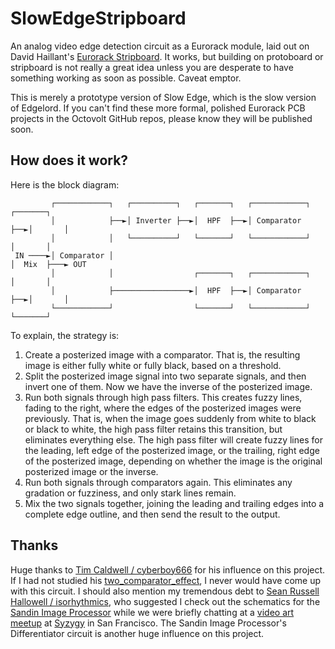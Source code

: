 SlowEdgeStripboard
===

An analog video edge detection circuit as a Eurorack module, laid out on David Haillant's [Eurorack Stripboard](https://www.davidhaillant.com/eurorack-stripboard-1-3/). It works, but building on protoboard or stripboard is not really a great idea unless you are desperate to have something working as soon as possible. Caveat emptor.

This is merely a prototype version of Slow Edge, which is the slow version of Edgelord. If you can't find these more formal, polished Eurorack PCB projects in the Octovolt GitHub repos, please know they will be published soon.

How does it work?
---

Here is the block diagram:

```
         ┌────────────┐   ┌──────────┐   ┌───────┐   ┌────────────┐   ┌───────┐
         │            ├──►│ Inverter ├──►│  HPF  ├──►│ Comparator ├──►│       │
         │            │   └──────────┘   └───────┘   └────────────┘   │       │
 IN ────►│ Comparator │                                               │  Mix  ├───► OUT
         │            │                  ┌───────┐   ┌────────────┐   │       │
         │            ├─────────────────►│  HPF  ├──►│ Comparator ├──►│       │
         └────────────┘                  └───────┘   └────────────┘   └───────┘
```

To explain, the strategy is: 

1. Create a posterized image with a comparator. That is, the resulting image is either fully white or fully black, based on a threshold.
2. Split the posterized image signal into two separate signals, and then invert one of them. Now we have the inverse of the posterized image.
3. Run both signals through high pass filters. This creates fuzzy lines, fading to the right, where the edges of the posterized images were previously. That is, when the image goes suddenly from white to black or black to white, the high pass filter retains this transition, but eliminates everything else. The high pass filter will create fuzzy lines for the leading, left edge of the posterized image, or the trailing, right edge of the posterized image, depending on whether the image is the original posterized image or the inverse.
4. Run both signals through comparators again. This eliminates any gradation or fuzziness, and only stark lines remain.
5. Mix the two signals together, joining the leading and trailing edges into a complete edge outline, and then send the result to the output.

Thanks
---

Huge thanks to [Tim Caldwell / cyberboy666](https://github.com/cyberboy666) for his influence on this project. If I had not studied his [two_comparator_effect](https://github.com/cyberboy666/two_comparator_effect), I never would have come up with this circuit. I should also mention my tremendous debt to [Sean Russell Hallowell / isorhythmics](https://www.instagram.com/isorhythmics/), who suggested I check out the schematics for the [Sandin Image Processor](https://s3.eu-central-1.wasabisys.com/scanlines-other/DIY%20Resources/Sandin%20IP/Sandin_IP.pdf) while we were briefly chatting at a [video art meetup](https://www.syzygysf.com/event-details/phase-shift-video-artist-meetup-presented-by-av-club) at [Syzygy](https://www.syzygysf.com/) in San Francisco. The Sandin Image Processor's Differentiator circuit is another huge influence on this project.
